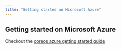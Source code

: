 ```yaml
---
title: "Getting started on Microsoft Azure"
---
```


## Getting started on Microsoft Azure

Checkout the [coreos azure getting started guide](/{{page.version}}/docs/getting-started-guides/coreos/azure/README)



